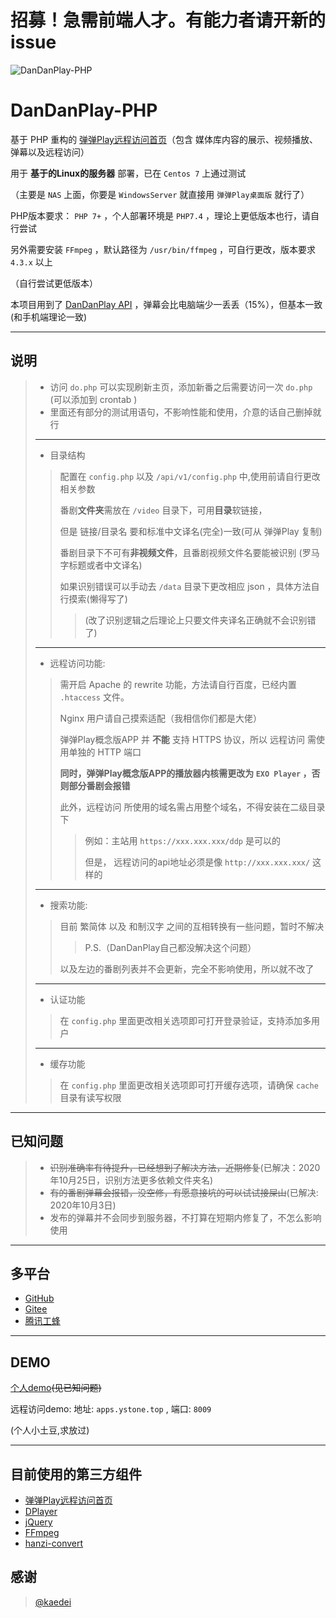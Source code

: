 # 招募！急需前端人才。有能力者请开新的issue

![DanDanPlay-PHP](https://socialify.git.ci/CberYellowstone/DanDanPlay-PHP/image?description=1&font=KoHo&forks=1&issues=1&language=1&logo=https%3A%2F%2Fapps.ystone.top%3A488%2Fddp%2Fsrc%2Fddp-black.png&owner=1&pattern=Brick%20Wall&pulls=1&stargazers=1&theme=Dark)

# DanDanPlay-PHP

基于 PHP 重构的 [弹弹Play远程访问首页](https://github.com/kaedei/dandanplay-libraryindex)（包含 媒体库内容的展示、视频播放、弹幕以及远程访问）

用于 **基于的Linux的服务器** 部署，已在 `Centos 7` 上通过测试

（主要是 `NAS` 上面，你要是 `WindowsServer` 就直接用 `弹弹Play桌面版` 就行了）

PHP版本要求： `PHP 7+` ，个人部署环境是 `PHP7.4` ，理论上更低版本也行，请自行尝试

另外需要安装 `FFmpeg` ，默认路径为 `/usr/bin/ffmpeg` ，可自行更改，版本要求 `4.3.x` 以上

（自行尝试更低版本）

本项目用到了 [DanDanPlay API](https://api.acplay.net/swagger/ui/index#/) ，弹幕会比电脑端少一丢丢（15%），但基本一致(和手机端理论一致)

---

## 说明
> 
>  
>* 访问 `do.php` 可以实现刷新主页，添加新番之后需要访问一次 `do.php` (可以添加到 crontab )
>* 里面还有部分的测试用语句，不影响性能和使用，介意的话自己删掉就行
>
>
>---
>* 目录结构
>>配置在 `config.php` 以及 `/api/v1/config.php` 中,使用前请自行更改相关参数
>>
>>番剧**文件夹**需放在 `/video` 目录下，可用**目录**软链接，
>>
>>但是 链接/目录名 要和标准中文译名(完全)一致(可从 弹弹Play 复制)
>>
>>番剧目录下不可有**非视频文件**，且番剧视频文件名要能被识别 (罗马字标题或者中文译名)
>>
>>如果识别错误可以手动去 `/data` 目录下更改相应 json ，具体方法自行摸索(懒得写了)
>>
>>>(改了识别逻辑之后理论上只要文件夹译名正确就不会识别错了)
>>
>
>---
> 
>* 远程访问功能:
>>需开启 Apache 的 rewrite 功能，方法请自行百度，已经内置 `.htaccess` 文件。
>>
>>Nginx 用户请自己摸索适配（我相信你们都是大佬）
>>
>> 弹弹Play概念版APP 并 **不能** 支持 HTTPS 协议，所以 远程访问 需使用单独的 HTTP 端口
>> 
>>**同时，弹弹Play概念版APP的播放器内核需更改为 `EXO Player` ，否则部分番剧会报错**
>>
>>此外，远程访问 所使用的域名需占用整个域名，不得安装在二级目录下
>>>例如：主站用 `https://xxx.xxx.xxx/ddp` 是可以的
>>>
>>>但是， 远程访问的api地址必须是像 `http://xxx.xxx.xxx/` 这样的
>
>---
>* 搜索功能:
>>
>>目前 繁简体 以及 和制汉字 之间的互相转换有一些问题，暂时不解决
>>
>>>P.S.（DanDanPlay自己都没解决这个问题）
>>
>>以及左边的番剧列表并不会更新，完全不影响使用，所以就不改了
>
>---
>* 认证功能
>
>>在 `config.php` 里面更改相关选项即可打开登录验证，支持添加多用户
>
>---
>* 缓存功能
>>
>>在 `config.php` 里面更改相关选项即可打开缓存选项，请确保 `cache` 目录有读写权限


---

## 已知问题

>* ~~识别准确率有待提升，已经想到了解决方法，近期修复~~(已解决：2020年10月25日，识别方法更多依赖文件夹名)
>* ~~有的番剧弹幕会报错，没空修，有愿意接坑的可以试试接屎山~~(已解决: 2020年10月3日)
>* 发布的弹幕并不会同步到服务器，不打算在短期内修复了，不怎么影响使用

---

## 多平台

* [GitHub](https://github.com/CberYellowstone/DanDanPlay-PHP)
* [Gitee](https://gitee.com/Yellowstone/DanDanPlay-PHP)
* [腾讯工蜂](https://git.code.tencent.com/Yellowstone/DanDanPlay-PHP)

---

## DEMO
[个人demo](https://apps.ystone.top:488/ddp/)~~(见已知问题)~~

远程访问demo: 地址: `apps.ystone.top` , 端口: `8009`

(个人小土豆,求放过)

---

## 目前使用的第三方组件

* [弹弹Play远程访问首页](https://github.com/kaedei/dandanplay-libraryindex)
* [DPlayer](https://github.com/MoePlayer/DPlayer)
* [jQuery](https://github.com/jquery/jquery)
* [FFmpeg](https://github.com/FFmpeg/FFmpeg)
* [
hanzi-convert](https://github.com/uutool/hanzi-convert)

## 感谢
> [@kaedei](https://github.com/kaedei)